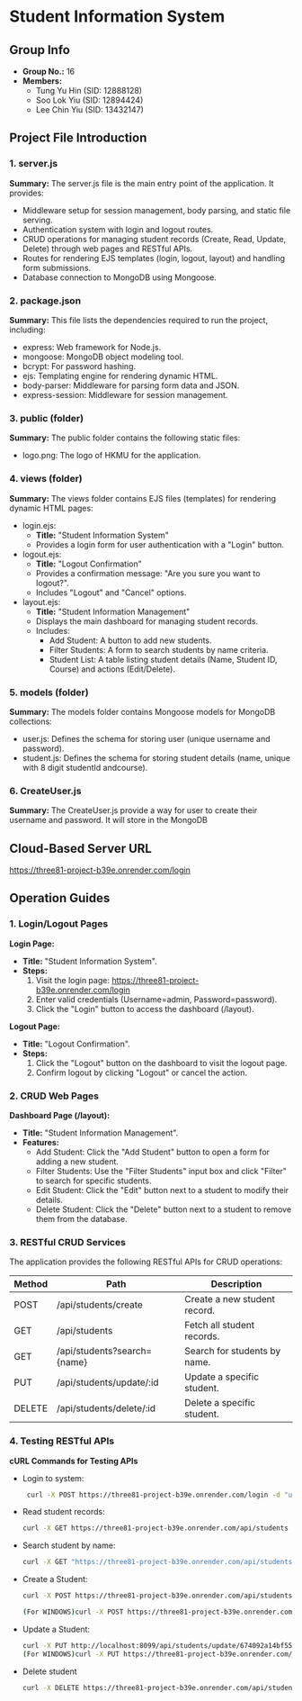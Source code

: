# Student Information System

## Group Info
- **Group No.:** 16
- **Members:**
  - Tung Yu Hin (SID: 12888128)
  - Soo Lok Yiu (SID: 12894424)
  - Lee Chin Yiu (SID: 13432147)
  

## Project File Introduction
### 1. server.js
**Summary:**
The server.js file is the main entry point of the application. It provides:
- Middleware setup for session management, body parsing, and static file serving.
- Authentication system with login and logout routes.
- CRUD operations for managing student records (Create, Read, Update, Delete) through web pages and RESTful APIs.
- Routes for rendering EJS templates (login, logout, layout) and handling form submissions.
- Database connection to MongoDB using Mongoose.

### 2. package.json
**Summary:**
This file lists the dependencies required to run the project, including:
- express: Web framework for Node.js.
- mongoose: MongoDB object modeling tool.
- bcrypt: For password hashing.
- ejs: Templating engine for rendering dynamic HTML.
- body-parser: Middleware for parsing form data and JSON.
- express-session: Middleware for session management.

### 3. public (folder)
**Summary:**
The public folder contains the following static files:
- logo.png: The logo of HKMU for the application.

### 4. views (folder)
**Summary:**
The views folder contains EJS files (templates) for rendering dynamic HTML pages:
- login.ejs:
  - **Title:** "Student Information System"
  - Provides a login form for user authentication with a "Login" button.
- logout.ejs:
  - **Title:** "Logout Confirmation"
  - Provides a confirmation message: "Are you sure you want to logout?".
  - Includes "Logout" and "Cancel" options.
- layout.ejs:
  - **Title:** "Student Information Management"
  - Displays the main dashboard for managing student records.
  - Includes:
    - Add Student: A button to add new students.
    - Filter Students: A form to search students by name criteria.
    - Student List: A table listing student details (Name, Student ID, Course) and actions (Edit/Delete).

### 5. models (folder)
**Summary:**
The models folder contains Mongoose models for MongoDB collections:
- user.js: Defines the schema for storing user (unique username and password).
- student.js: Defines the schema for storing student details (name, unique with 8 digit studentId andcourse).
### 6. CreateUser.js
**Summary:**
The CreateUser.js provide a way for user to create their username and password. It will store in the MongoDB

## Cloud-Based Server URL
https://three81-project-b39e.onrender.com/login

## Operation Guides
### 1. Login/Logout Pages
**Login Page:**
- **Title:** "Student Information System".
- **Steps:**
  1. Visit the login page: https://three81-project-b39e.onrender.com/login
  2. Enter valid credentials (Username=admin, Password=password).
  3. Click the "Login" button to access the dashboard (/layout).

**Logout Page:**
- **Title:** "Logout Confirmation".
- **Steps:**
  1. Click the "Logout" button on the dashboard to visit the logout page.
  2. Confirm logout by clicking "Logout" or cancel the action.

### 2. CRUD Web Pages
**Dashboard Page (/layout):**
- **Title:** "Student Information Management".
- **Features:**
  - Add Student: Click the "Add Student" button to open a form for adding a new student.
  - Filter Students: Use the "Filter Students" input box and click "Filter" to search for specific students.
  - Edit Student: Click the "Edit" button next to a student to modify their details.
  - Delete Student: Click the "Delete" button next to a student to remove them from the database.

### 3. RESTful CRUD Services
The application provides the following RESTful APIs for CRUD operations:

| Method | Path                              | Description                             |
|--------|-----------------------------------|-----------------------------------------|
| POST   | /api/students/create              | Create a new student record.           |
| GET    | /api/students                     | Fetch all student records.             |
| GET    | /api/students?search={name}      | Search for students by name.           |
| PUT    | /api/students/update/:id          | Update a specific student.             |
| DELETE | /api/students/delete/:id          | Delete a specific student.             |

### 4. Testing RESTful APIs
**cURL Commands for Testing APIs**
- Login to system:
  ```bash
   curl -X POST https://three81-project-b39e.onrender.com/login -d "username=admin&password=password" -c cookies.txt
- Read student records:
  ```bash
  curl -X GET https://three81-project-b39e.onrender.com/api/students -b cookies.txt
- Search student by name:
  ```bash
  curl -X GET "https://three81-project-b39e.onrender.com/api/students?search=Smith" -b cookies.txt
- Create a Student:
  ```bash
  curl -X POST https://three81-project-b39e.onrender.com/api/students/create -H "Content-Type: application/json" -d '{"name": "Smith", "studentId": "12345668", "course": "Science"}' -b cookies.txt
  
  (For WINDOWS)curl -X POST https://three81-project-b39e.onrender.com/api/students/create -H "Content-Type: application/json" -d "{\"name\": \"Smith\", \"studentId\": \"12345668\", \"course\": \"Science\"}" -b cookies.txt)
- Update a Student:
  ```bash
  curl -X PUT http://localhost:8099/api/students/update/674092a14bf554df734704a1 -H "Content-Type: application/json" -d '{"name": "Sam", "studentId": "12345568"}' -b cookies.txt
  (For WINDOWS)curl -X PUT https://three81-project-b39e.onrender.com/api/students/update/674092a14bf554df734704a1 \-H "Content-Type: application/json" \-d "{\"name\": \"Sam\", \"studentId\": \"12345568\"}" \-b cookies.txt
  

- Delete student
  ```bash
  curl -X DELETE https://three81-project-b39e.onrender.com/api/students/delete/674092a14bf554df734704a1 -b cookies.txt
